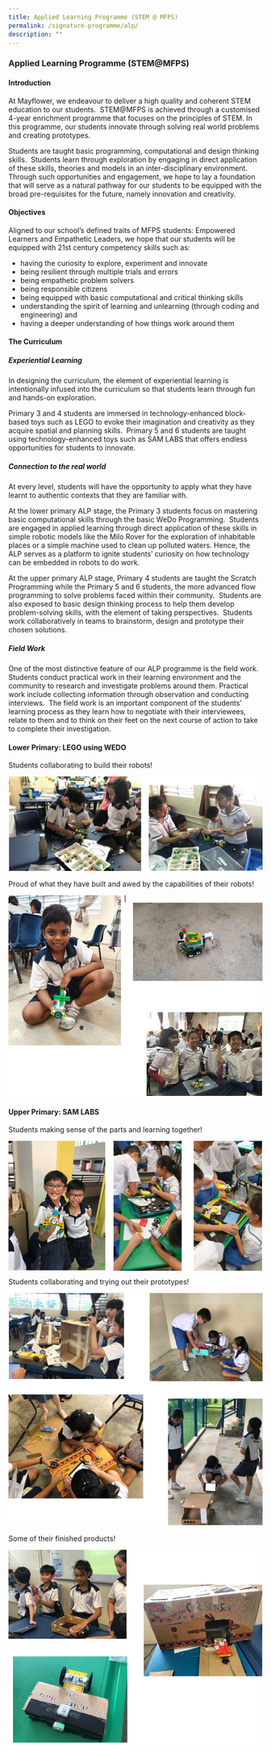 ```yaml
---
title: Applied Learning Programme (STEM @ MFPS)
permalink: /signature-programme/alp/
description: ""
---
```

### **Applied Learning Programme (STEM@MFPS)**
#### **Introduction**
At Mayflower, we endeavour to deliver a high quality and coherent STEM education to our students.  STEM@MFPS is achieved through a customised 4-year enrichment programme that focuses on the principles of STEM. In this programme, our students innovate through solving real world problems and creating prototypes.

Students are taught basic programming, computational and design thinking skills.  Students learn through exploration by engaging in direct application of these skills, theories and models in an inter-disciplinary environment.  Through such opportunities and engagement, we hope to lay a foundation that will serve as a natural pathway for our students to be equipped with the broad pre-requisites for the future, namely innovation and creativity.

#### **Objectives**
Aligned to our school’s defined traits of MFPS students: Empowered Learners and Empathetic Leaders, we hope that our students will be equipped with 21st century competency skills such as:

* having the curiosity to explore, experiment and innovate
* being resilient through multiple trials and errors
* being empathetic problem solvers
* being responsible citizens
* being equipped with basic computational and critical thinking skills
* understanding the spirit of learning and unlearning (through coding and engineering) and
* having a deeper understanding of how things work around them

#### **The Curriculum**
##### **Experiential Learning**
In designing the curriculum, the element of experiential learning is intentionally infused into the curriculum so that students learn through fun and hands-on exploration.

Primary 3 and 4 students are immersed in technology-enhanced block-based toys such as LEGO to evoke their imagination and creativity as they acquire spatial and planning skills.  Primary 5 and 6 students are taught using technology-enhanced toys such as SAM LABS that offers endless opportunities for students to innovate.

##### **Connection to the real world**
At every level, students will have the opportunity to apply what they have learnt to authentic contexts that they are familiar with.

At the lower primary ALP stage, the Primary 3 students focus on mastering basic computational skills through the basic WeDo Programming.  Students are engaged in applied learning through direct application of these skills in simple robotic models like the Milo Rover for the exploration of inhabitable places or a simple machine used to clean up polluted waters. Hence, the ALP serves as a platform to ignite students’ curiosity on how technology can be embedded in robots to do work.

At the upper primary ALP stage, Primary 4 students are taught the Scratch Programming while the Primary 5 and 6 students, the more advanced flow programming to solve problems faced within their community.  Students are also exposed to basic design thinking process to help them develop problem-solving skills, with the element of taking perspectives.  Students work collaboratively in teams to brainstorm, design and prototype their chosen solutions.

##### **Field Work**
One of the most distinctive feature of our ALP programme is the field work.  Students conduct practical work in their learning environment and the community to research and investigate problems around them. Practical work include collecting information through observation and conducting interviews.  The field work is an important component of the students’ learning process as they learn how to negotiate with their interviewees, relate to them and to think on their feet on the next course of action to take to complete their investigation.

#### **Lower Primary:  LEGO using WEDO**
Students collaborating to build their robots!

![](/images/alp1.png)

Proud of what they have built and awed by the capabilities of their robots!

![](/images/alp2.png)

#### **Upper Primary:  SAM LABS**
Students making sense of the parts and learning together!

<img src="/images/alp3.jpg" style="width:38%" align=left>
<img src="/images/alp4.png" style="width:59%" align=right>

<br clear="left">

Students collaborating and trying out their prototypes!

![](/images/alp5.png)

Some of their finished products!

![](/images/alp6.png)
